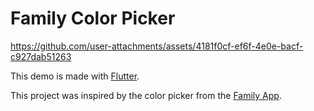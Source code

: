# Family Color Picker

https://github.com/user-attachments/assets/4181f0cf-ef6f-4e0e-bacf-c927dab51263

This demo is made with [Flutter][flutter].

This project was inspired by the color picker from the [Family App][family-app].

[flutter]: https://flutter.dev
[family-app]: https://app.family.co
